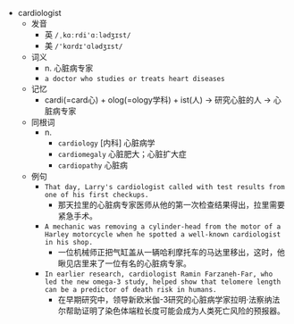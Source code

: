 - cardiologist
  - 发音
    - 英 `/ˌkɑːrdi'ɑːlədʒɪst/`
    - 美 `/'kɑrdɪ'ɑlədʒɪst/`
  - 词义
    - n. 心脏病专家
    - `a doctor who studies or treats heart diseases`
  - 记忆
    - cardi(=card心) + olog(=ology学科) + ist(人) → 研究心脏的人 → 心脏病专家
  - 同根词
    - n.
      - `cardiology` [内科] 心脏病学
      - `cardiomegaly` 心脏肥大；心脏扩大症
      - `cardiopathy` 心脏病
  - 例句
    - `That day, Larry's cardiologist called with test results from one of his first checkups.`
      - 那天拉里的心脏病专家医师从他的第一次检查结果得出，拉里需要紧急手术。
    - `A mechanic was removing a cylinder-head from the motor of a Harley motorcycle when he spotted a well-known cardiologist in his shop.`
      - 一位机械师正把气缸盖从一辆哈利摩托车的马达里移出，这时，他瞅见店里来了一位有名的心脏病专家。
    - `In earlier research, cardiologist Ramin Farzaneh-Far, who led the new omega-3 study, helped show that telomere length can be a predictor of death risk in humans.`
      - 在早期研究中，领导新欧米伽-3研究的心脏病学家拉明·法察纳法尔帮助证明了染色体端粒长度可能会成为人类死亡风险的预报器。

